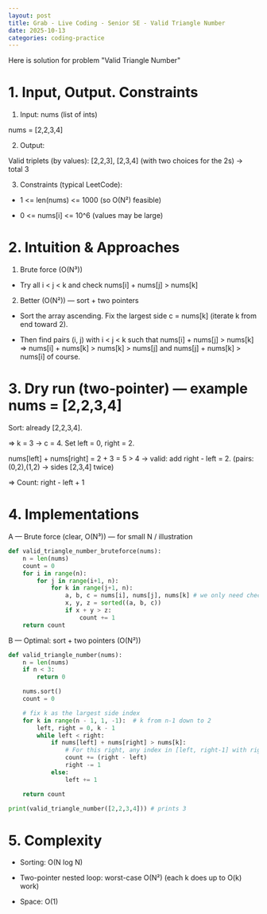 ```yaml
---
layout: post
title: Grab - Live Coding - Senior SE - Valid Triangle Number
date: 2025-10-13
categories: coding-practice
---
```


Here is solution for problem "Valid Triangle Number"

# 1. Input, Output. Constraints

1. Input: nums (list of ints)

nums = [2,2,3,4]

2. Output:

Valid triplets (by values):
[2,2,3], [2,3,4] (with two choices for the 2s) → total 3

3. Constraints (typical LeetCode):

- 1 <= len(nums) <= 1000 (so O(N²) feasible)

- 0 <= nums[i] <= 10^6 (values may be large)

# 2. Intuition & Approaches

1. Brute force (O(N³))

- Try all i < j < k and check nums[i] + nums[j] > nums[k]

2. Better (O(N²)) — sort + two pointers

- Sort the array ascending. Fix the largest side c = nums[k] (iterate k from end toward 2).

- Then find pairs (i, j) with i < j < k such that nums[i] + nums[j] > nums[k] => nums[i] + nums[k] > nums[k] > nums[j] and nums[j] + nums[k] > nums[i] of course.

# 3. Dry run (two-pointer) — example nums = [2,2,3,4]

Sort: already [2,2,3,4].

=> k = 3 → c = 4. Set left = 0, right = 2.

nums[left] + nums[right] = 2 + 3 = 5 > 4 → valid: add right - left = 2. (pairs: (0,2),(1,2) → sides [2,3,4] twice)

=> Count: right - left + 1

# 4. Implementations

A — Brute force (clear, O(N³)) — for small N / illustration

```python
def valid_triangle_number_bruteforce(nums):
    n = len(nums)
    count = 0
    for i in range(n):
        for j in range(i+1, n):
            for k in range(j+1, n):
                a, b, c = nums[i], nums[j], nums[k] # we only need check triangle inequalities; easiest is to sort
                x, y, z = sorted((a, b, c))
                if x + y > z:
                    count += 1
    return count

```

B — Optimal: sort + two pointers (O(N²))

```python
def valid_triangle_number(nums):
    n = len(nums)
    if n < 3:
        return 0

    nums.sort()
    count = 0

    # fix k as the largest side index
    for k in range(n - 1, 1, -1):  # k from n-1 down to 2
        left, right = 0, k - 1
        while left < right:
            if nums[left] + nums[right] > nums[k]:
                # For this right, any index in [left, right-1] with right forms valid pair
                count += (right - left)
                right -= 1
            else:
                left += 1

    return count

print(valid_triangle_number([2,2,3,4])) # prints 3

```

# 5. Complexity

- Sorting: O(N log N)

- Two-pointer nested loop: worst-case O(N²) (each k does up to O(k) work)

- Space: O(1)
